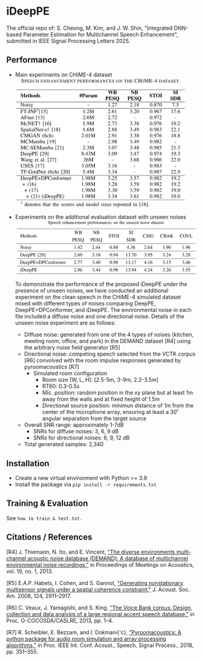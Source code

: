 # iDeepPE

The official repo of:
S. Cheong, M. Kim, and J. W. Shin, "Integrated DNN-based Parameter Estimation for Multichannel Speech Enhancement", submitted in IEEE Signal Processing Letters 2025.

## Performance
 
- Main experiments on CHiME-4 dataset
  <br><img src="images/CHiME-4_Results.png" width="450">

- Experiments on the additional evaluation dataset with unseen noises 
  <br><img src="images/Unseen_Noise_Results.png" width="700">
  
  To demonstrate the performance of the proposed iDeepPE under the presence of unseen noises, we have conducted an additional experiment on the clean speech in the CHiME-4 simulated dataset mixed with different types of noises comparing DeepPE, DeepPE+DPConformer, and iDeepPE. 
  The environmental noise in each file included a diffuse noise and one directional noise.
  Details of the unseen noise experiment are as follows:
  - Diffuse noise: generated from one of the 4 types of noises (kitchen, meeting room, office, and park) in the DEMAND dataset [R4] using the arbitrary noise field generator [R5]
  - Directional noise: competing speech selected from the VCTK corpus [R6] convolved with the room impulse responses generated by pyroomacoustics [R7]
    - Simulated room configuration
      - Room size [W, L, H]: [2.5-5m, 3-9m, 2.2-3.5m] 
      - RT60: 0.3-0.5s 
      - Mic. position: random position in the xy plane but at least 1m away from the walls and at fixed height of 1.5m 
      - Directional source position: minimun distance of 1m from the center of the microphone array, ensuring at least a 30˚ angular separation from the target source
  - Overall SNR range: approximately 1-7dB
    - SNRs for diffuse noises: 3, 6, 9 dB
    - SNRs for directional noises: 6, 9, 12 dB
  - Total generated samples: 2,340

## Installation
- Create a new virtual environment with Python >= 3.9 
- Install the package via ```pip install -r requirements.txt```
## Training & Evaluation
See ```how to train & test.txt```.
## Citations / References
[R4] J. Thiemann, N. Ito, and E. Vincent, ["The diverse environments multi-channel acoustic noise database (DEMAND): A database of multichannel environmental noise recordings,”](https://inria.hal.science/hal-00796707v1/document) in Proceedings of Meetings on Acoustics, vol. 19, no. 1, 2013.

[R5] E.A.P. Habets, I. Cohen, and S. Gannot, ["Generating nonstationary multisensor signals under a spatial coherence constraint,"](https://israelcohen.com/wp-content/uploads/2018/05/JASA_Nov2008.pdf) J. Acoust. Soc. Am. 2008, 124, 2911–2917.

[R6] C. Veaux, J. Yamagishi, and S. King, ["The Voice Bank corpus: Design, collection and data analysis of a large regional accent speech database,”](https://ieeexplore.ieee.org/document/6709856) in Proc. O-COCOSDA/CASLRE, 2013, pp. 1–4.

[R7] R. Scheibler, E. Bezzam, and I. Dokmani{\'c}, ["Pyroomacoustics: A python package for audio room simulation and array processing algorithms,”](https://ieeexplore.ieee.org/document/8461310) in Proc. IEEE Int. Conf. Acoust., Speech, Signal Process., 2018, pp. 351–355.